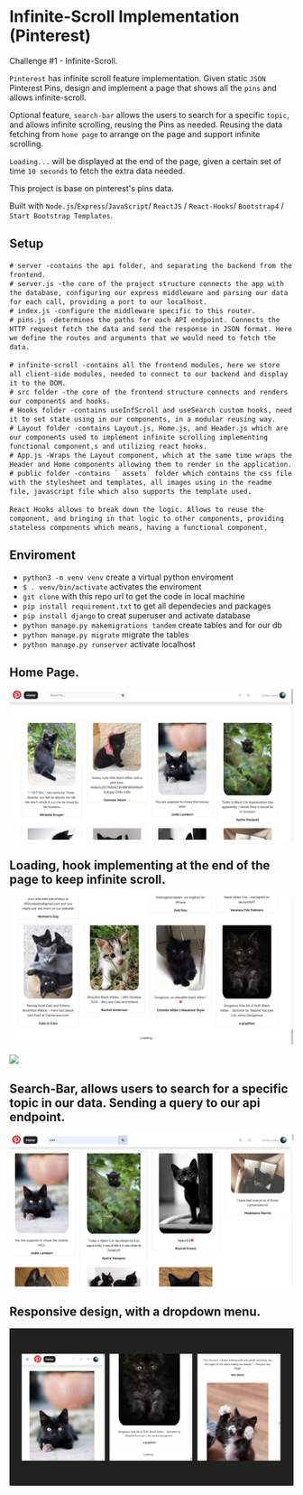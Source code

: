 # Infinite-Scroll Implementation (Pinterest)

Challenge #1 - Infinite-Scroll.

`Pinterest` has infinite scroll feature implementation. Given static `JSON` Pinterest Pins, design and implement a page that shows all the `pins` and allows infinite-scroll.

Optional feature, `search-bar` allows the users to search for a specific `topic`, and allows infinite scrolling, reusing the Pins as needed. Reusing the data fetching from `home page` to arrange on the page and support infinite scrolling.

`Loading...` will be displayed at the end of the page, given a certain set of time `10 seconds` to fetch the extra data needed.

This project is base on pinterest's pins data.

Built with `Node.js`/`Express`/`JavaScript`/ `ReactJS` / `React-Hooks`/ `Bootstrap4` / `Start Bootstrap Templates`.

## Setup

```
# server -contains the api folder, and separating the backend from the frontend.
# server.js -the core of the project structure connects the app with the database, configuring our express middleware and parsing our data for each call, providing a port to our localhost.
# index.js -configure the middleware specific to this router.
# pins.js -determines the paths for each API endpoint. Connects the HTTP request fetch the data and send the response in JSON format. Here we define the routes and arguments that we would need to fetch the data.

# infinite-scroll -contains all the frontend modules, here we store all client-side modules, needed to connect to our backend and display it to the DOM.
# src folder -the core of the frontend structure connects and renders our components and hooks.
# Hooks folder -contains useInfScroll and useSearch custom hooks, need it to set state using in our components, in a modular reusing way.
# Layout folder -contains Layout.js, Home.js, and Header.js which are our components used to implement infinite scrolling implementing functional component,s and utilizing react hooks.
# App.js -Wraps the Layout component, which at the same time wraps the Header and Home components allowing them to render in the application.
# public folder -contains ` assets` folder which contains the css file with the stylesheet and templates, all images using in the readme file, javascript file which also supports the template used.

React Hooks allows to break down the logic. Allows to reuse the component, and bringing in that logic to other components, providing stateless components which means, having a functional component.

```

## Enviroment

- `python3 -m venv venv` create a virtual python enviroment
- `$ . venv/bin/activate` activates the enviroment
- `git clone` with this repo url to get the code in local machine
- `pip install requirement.txt` to get all dependecies and packages
- `pip install django` to creat superuser and activate database
- `python manage.py makemigrations tandem` create tables and for our db
- `python manage.py migrate` migrate the tables
- `python manage.py runserver` activate localhost

## Home Page.

![](/infinite-scroll/public/assets/redmePics/infinite-scroll-home.png)

## Loading, hook implementing at the end of the page to keep infinite scroll.

![](/infinite-scroll/public/assets/redmePics/infinite-scroll-loading.png)

![](/infinite-scroll/public/assets/redmePics/infinite-scroll-new-loading.png)

## Search-Bar, allows users to search for a specific topic in our data. Sending a query to our api endpoint.

![](/infinite-scroll/public/assets/redmePics/infinite-scroll-search-bar.png)

## Responsive design, with a dropdown menu.

![](/infinite-scroll/public/assets/redmePics/responsive-design-infinite-scroll.png)
